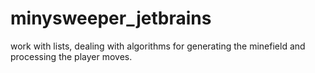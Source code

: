 # minysweeper_jetbrains
work with lists, dealing with algorithms for generating the minefield and processing the player moves.
